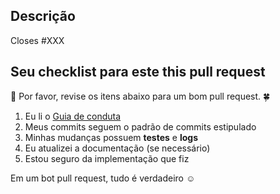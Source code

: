 ## Descrição

Closes #XXX 
<!--
Escreva uma breve explicação de seu pull request.

Closes #XXX 
<!--
Coisas para citar na descrição do PR:

- O motivo desse PR ser necessário
- O que o PR faz
- Quais são os possíveis efeitos colaterais
- Informação adicional ( issues do github, links, etc)

  Exemplo: Esse PR implementa a feature "x" para nós
  resolvermos nosso problema com o gateway de pagamento.
  Closes #98589
-->

## Seu checklist para este this pull request

:rotating_light: Por favor, revise os itens abaixo para um bom pull request. :four_leaf_clover:

1. Eu li o [Guia de conduta](CONTRIBUTING.md)
2. Meus commits seguem o padrão de commits estipulado
3. Minhas mudanças possuem **testes** e **logs**
4. Eu atualizei a documentação (se necessário)
5. Estou seguro da implementação que fiz

Em um bot pull request, tudo é verdadeiro :relaxed:
